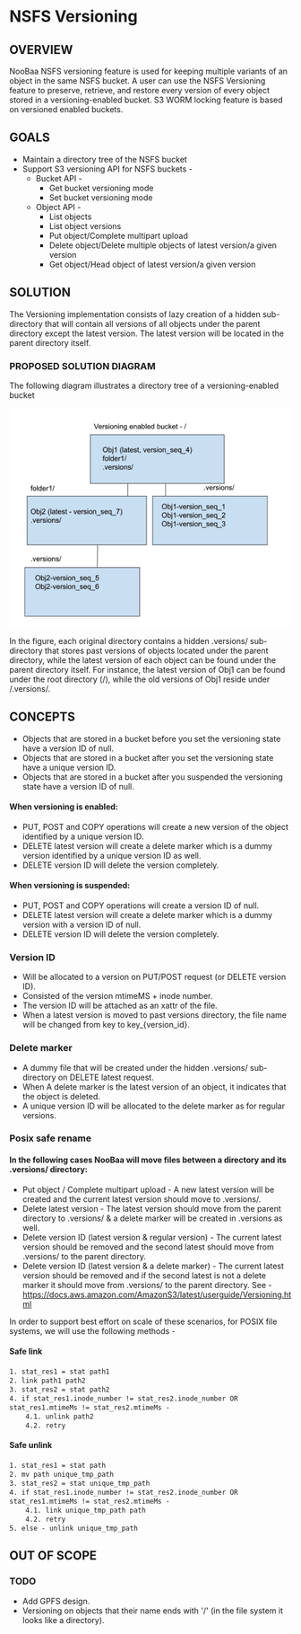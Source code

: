 # NSFS Versioning

## OVERVIEW
NooBaa NSFS versioning feature is used for keeping multiple variants of an object in the same NSFS bucket. A user can use the NSFS Versioning feature to preserve, retrieve, and restore every version of every object stored in a versioning-enabled bucket. S3 WORM locking feature is based on versioned enabled buckets.

## GOALS
* Maintain a directory tree of the NSFS bucket 
* Support S3 versioning API for NSFS buckets -
    * Bucket API - 
        * Get bucket versioning mode 
        * Set bucket versioning mode
    * Object API - 
        * List objects
        * List object versions
        * Put object/Complete multipart upload
        * Delete object/Delete multiple objects of latest version/a given version
        * Get object/Head object of latest version/a given version
    

## SOLUTION
The Versioning implementation consists of lazy creation of a hidden sub-directory that will contain all versions of all objects under the parent directory except the latest version. 
The latest version will be located in the parent directory itself.

### PROPOSED SOLUTION DIAGRAM
The following diagram illustrates a directory tree of a versioning-enabled bucket

![Example of a directory '/' with versioning enabled bucket with one object 'Obj1' and one subdirectory 'folder1/' and inside it there's 'Obj2'. For each directory there are the previous versions inside '.versions/'](/docs/design/images/nsfs_versioning_dir_tree.png)

In the figure, each original directory contains a hidden .versions/ sub- directory that stores past versions of objects located under the parent directory, while the latest version of each object can be found under the parent directory itself. For instance, the latest version of Obj1 can be found under the root directory (/), while the old versions of Obj1 reside under /.versions/.

## CONCEPTS
* Objects that are stored in a bucket before you set the versioning state have a version ID of null. 
* Objects that are stored in a bucket after you set the versioning state have a unique version ID.
* Objects that are stored in a bucket after you suspended the versioning state have a version ID of null.

#### When versioning is enabled:
* PUT, POST and COPY operations will create a new version of the object identified by a unique version ID.
* DELETE latest version will create a delete marker which is a dummy version identified by a unique version ID as well.
* DELETE version ID will delete the version completely.

#### When versioning is suspended:
* PUT, POST and COPY operations will create a version ID of null.
* DELETE latest version will create a delete marker which is a dummy version with a version ID of null.
* DELETE version ID will delete the version completely.

### Version ID 
* Will be allocated to a version on PUT/POST request (or DELETE version ID). 
* Consisted of the version mtimeMS + inode number.
* The version ID will be attached as an xattr of the file.
* When a latest version is moved to past versions directory, the file name will be changed from key to key_{version_id}.

### Delete marker
* A dummy file that will be created under the hidden .versions/ sub-directory on DELETE latest request.
* When A delete marker is the latest version of an object, it indicates that the object is deleted.
* A unique version ID will be allocated to the delete marker as for regular versions.

### Posix safe rename

#### In the following cases NooBaa will move files between a directory and its .versions/ directory:

* Put object / Complete multipart upload - A new latest version will be created and the current latest version should move to .versions/.
* Delete latest version - The latest version should move from the parent directory to .versions/ & a delete marker will be created in .versions as well.
* Delete version ID (latest version & regular version) - The current latest version should be removed and the second latest should move from .versions/ to the parent directory.
* Delete version ID (latest version & a delete marker) - The current latest version should be removed and if the second latest is not a delete marker it should move from .versions/ to the parent directory.
See - https://docs.aws.amazon.com/AmazonS3/latest/userguide/Versioning.html

In order to support best effort on scale of these scenarios, for POSIX file systems, we will use the following methods - 

#### Safe link

```
1. stat_res1 = stat path1
2. link path1 path2
3. stat_res2 = stat path2
4. if stat_res1.inode_number != stat_res2.inode_number OR stat_res1.mtimeMs != stat_res2.mtimeMs - 
    4.1. unlink path2
    4.2. retry
```

#### Safe unlink

```
1. stat_res1 = stat path
2. mv path unique_tmp_path
3. stat_res2 = stat unique_tmp_path
4. if stat_res1.inode_number != stat_res2.inode_number OR stat_res1.mtimeMs != stat_res2.mtimeMs - 
    4.1. link unique_tmp_path path
    4.2. retry
5. else - unlink unique_tmp_path
```

## OUT OF SCOPE
### TODO
* Add GPFS design.
* Versioning on objects that their name ends with '/' (in the file system it looks like a directory).
